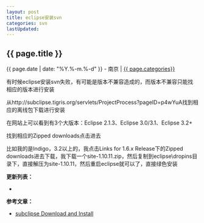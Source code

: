 ```yaml
---
layout: post
title: eclipse安装svn
categories: svn
lastUpdated:
---
```


## {{ page.title }}

{{ page.date | date: "%Y.%-m.%-d" }} - 南京 | <a href="/archive#{{ page.categories }}">{{ page.categories}}</a>

有时候eclipse安装svn失败，有可能是版本不兼容造成的，而版本不兼容只能找相应的版本进行安装

从http://subclipse.tigris.org/servlets/ProjectProcess?pageID=p4wYuA找到相应的离线包下载进行安装

在网站上可以看到有3个大版本：Eclipse 2.1.3、Eclipse 3.0/3.1、Eclipse 3.2+

找到相应的Zipped downloads点击进去

比如我的是Indigo，3.2以上的，我点击Links for 1.6.x Release下的Zipped downloads进去下载，我下载一个site-1.10.11.zip，然后复制到eclipse\dropins目录下，直接解压为site-1.10.11，然后重启eclipse就可以了，直接绿色安装

**更新列表：**

*



**参考文章：**

* [subclipse Download and Install][1]


[1]: http://subclipse.tigris.org/servlets/ProjectProcess?pageID=p4wYuA
